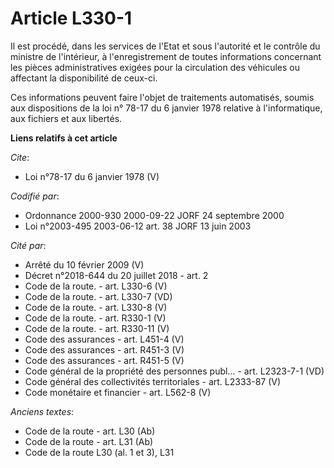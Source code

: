 # Article L330-1

Il est procédé, dans les services de l'Etat et sous l'autorité et le contrôle du ministre de l'intérieur, à l'enregistrement
de toutes informations concernant les pièces administratives exigées pour la circulation des véhicules ou affectant la
disponibilité de ceux-ci. 

Ces informations peuvent faire l'objet de traitements automatisés, soumis aux dispositions de la loi n° 78-17 du 6 janvier
1978 relative à l'informatique, aux fichiers et aux libertés.

**Liens relatifs à cet article**

_Cite_:

  - Loi n°78-17 du 6 janvier 1978 (V)

_Codifié par_:

  - Ordonnance 2000-930 2000-09-22 JORF 24 septembre 2000
  - Loi n°2003-495 2003-06-12 art. 38 JORF 13 juin 2003

_Cité par_:

  - Arrêté du 10 février 2009 (V)
  - Décret n°2018-644 du 20 juillet 2018 - art. 2
  - Code de la route. - art. L330-6 (V)
  - Code de la route. - art. L330-7 (VD)
  - Code de la route. - art. L330-8 (V)
  - Code de la route. - art. R330-1 (V)
  - Code de la route. - art. R330-11 (V)
  - Code des assurances - art. L451-4 (V)
  - Code des assurances - art. R451-3 (V)
  - Code des assurances - art. R451-5 (V)
  - Code général de la propriété des personnes publ... - art. L2323-7-1 (VD)
  - Code général des collectivités territoriales - art. L2333-87 (V)
  - Code monétaire et financier - art. L562-8 (V)

_Anciens textes_:

  - Code de la route - art. L30 (Ab)
  - Code de la route - art. L31 (Ab)
  - Code de la route L30 (al. 1 et 3), L31
